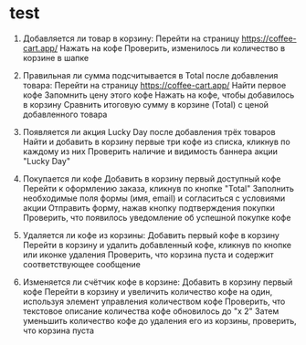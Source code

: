 # test
1. Добавляется ли товар в корзину:
Перейти на страницу https://coffee-cart.app/
Нажать на кофе
Проверить, изменилось ли количество в корзине в шапке

2. Правильная ли сумма подсчитывается в Total после добавления товара:
Перейти на страницу https://coffee-cart.app/
Найти первое кофе
Запомнить цену этого кофе
Нажать на кофе, чтобы добавилось в корзину
Сравнить итоговую сумму в корзине (Total) с ценой добавленного товара


3. Появляется ли акция Lucky Day после добавления трёх товаров
Найти и добавить в корзину первые три кофе из списка, кликнув по каждому из них
Проверить наличие и видимость баннера акции "Lucky Day"

4. Покупается ли кофе
Добавить в корзину первый доступный кофе
Перейти к оформлению заказа, кликнув по кнопке "Total"
Заполнить необходимые поля формы (имя, email) и согласиться с условиями акции
Отправить форму, нажав кнопку подтверждения покупки
Проверить, что появилось уведомление об успешной покупке кофе

5. Удаляется ли кофе из корзины:
Добавить первый кофе в корзину
Перейти в корзину и удалить добавленный кофе, кликнув по кнопке или иконке удаления
Проверить, что корзина пуста и содержит соответствующее сообщение

6. Изменяется ли счётчик кофе в корзине:
Добавить в корзину первый кофе
Перейти в корзину и увеличить количество кофе на один, используя элемент управления количеством кофе
Проверить, что текстовое описание количества кофе обновилось до "x 2"
Затем уменьшить количество кофе до удаления его из корзины, проверить, что корзина пуста
